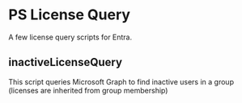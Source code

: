 # PS License Query 

A few license query scripts for Entra. 

## inactiveLicenseQuery

This script queries Microsoft Graph to find inactive users in a group (licenses are inherited from group membership)

